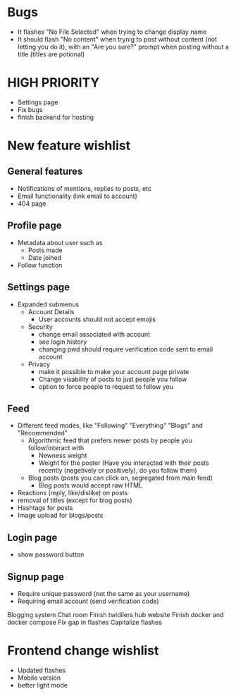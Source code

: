 # Bugs
* It flashes "No File Selected" when trying to change display name
* It should flash "No content" when trynig to post without content (not letting you do it), with an "Are you sure?" prompt when posting without a title (titles are potional)



# HIGH PRIORITY
* Settings page
* Fix bugs
* finish backend for hosting



# New feature wishlist

## General features
* Notifications of mentions, replies to posts, etc
* Email functionality (link email to account)
* 404 page


## Profile page
* Metadata about user such as
    * Posts made
    * Date joined
* Follow function


## Settings page
* Expanded submenus
    * Account Details
        * User accounts should not accept emojis
    * Security
        * change email associated with account
        * see login history
        * changing pwd should require verification code sent to email account
    * Privacy
        * make it possible to make your account page private
        * Change visability of posts to just people you follow
        * option to force poeple to request to follow you


## Feed
* Different feed modes, like "Following" "Everything" "Blogs" and "Recommended"
    * Algorithmic feed that prefers newer posts by people you follow/interact with
        * Newness weight
        * Weight for the poster (Have you interacted with their posts recently (negetively or positively), do you follow them)
    * Blog posts (posts you can click on, segregated from main feed)
        * Blog posts would accept raw HTML
* Reactions (reply, like/dislike) on posts
* removal of titles (except for blog posts)
* Hashtags for posts
* Image upload for blogs/posts


## Login page
* show password button


## Signup page
* Require unique password (not the same as your username)
* Requiring email account (send verification code)


Blogging system
Chat room
Finish twidilers hub website
Finish docker and docker compose
Fix gap in flashes
Capitalize flashes


# Frontend change wishlist
* Updated flashes
* Mobile version
* better light mode